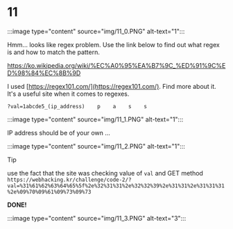 # 11

:::image type="content" source="img/11_0.PNG" alt-text="1":::

Hmm... looks like regex problem. Use the link below to find out what regex is and how to match the pattern.

https://ko.wikipedia.org/wiki/%EC%A0%95%EA%B7%9C_%ED%91%9C%ED%98%84%EC%8B%9D

I used [https://regex101.com/](https://regex101.com/). Find more about it. It's a useful site when it comes to regexes.

`?val=1abcde5_(ip_address)    p    a    s    s`

:::image type="content" source="img/11_1.PNG" alt-text="1":::

IP address should be of your own ...

:::image type="content" source="img/11_2.PNG" alt-text="1":::

> [!TIP]
> use the fact that the site was checking value of `val` and GET method `https://webhacking.kr/challenge/code-2/?val=%31%61%62%63%64%65%5f%2e%32%31%31%2e%32%32%39%2e%31%31%2e%31%31%31%2e%09%70%09%61%09%73%09%73`

**DONE!**

:::image type="content" source="img/11_3.PNG" alt-text="3":::


